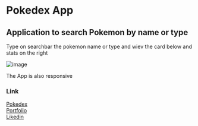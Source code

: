 <h1>Pokedex App</h1>

<h2>Application to search Pokemon by name or type</h2>

<p>Type on searchbar the pokemon name or type and wiev the card below and stats on the right</p>

![image](https://github.com/So-Ca/pokedex/assets/121359947/6d4f1f20-62ec-43a7-bfe4-c571c18ac84b)

<p>The App is also responsive</p>

  <h3>Link</h3>

  <a href="https://climate-stats-so-ca.netlify.app/">Pokedex</a><br>
  <a href="https://sonny-caputo-portfolio.netlify.app/">Portfolio</a><br>
  <a href="https://www.linkedin.com/in/sonny-caputo-554315185">Likedin</a><br>
